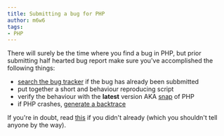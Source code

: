 ```yaml
---
title: Submitting a bug for PHP
author: m6w6
tags: 
- PHP
---
```


There will surely be the time where you find a bug in PHP, but prior
submitting half hearted bug report make sure you've accomplished the following
things:

  * [search the bug tracker](http://bugs.php.net/search.php) if the bug has already been subbmitted
  * put together a short and behaviour reproducing script
  * verify the behaviour with the **latest** version AKA [snap](http://snaps.php.net) of PHP
  * if PHP crashes, [generate a backtrace](http://bugs.php.net/bugs-generating-backtrace.php)

If you're in doubt, read [this](http://bugs.php.net/how-to-report.php) if you
didn't already (which you shouldn't tell anyone by the way).

